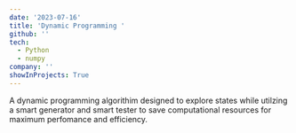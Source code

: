 ```yaml
---
date: '2023-07-16'
title: 'Dynamic Programming '
github: ''
tech:
  - Python
  - numpy
company: ''
showInProjects: True
---
```


A dynamic programming algorithim designed to explore states while utilzing a smart generator and smart tester to save computational resources for maximum perfomance and efficiency.
